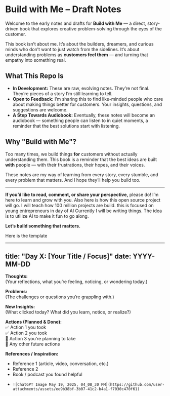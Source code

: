 # Build with Me – Draft Notes

Welcome to the early notes and drafts for **Build with Me** — a direct, story-driven book that explores creative problem-solving through the eyes of the customer.

This book isn’t about me. It’s about the builders, dreamers, and curious minds who don’t want to just watch from the sidelines. It’s about understanding problems as **customers feel them** — and turning that empathy into something real.

## What This Repo Is
- **In Development:** These are raw, evolving notes. They’re not final. They’re pieces of a story I’m still learning to tell.
- **Open to Feedback:** I’m sharing this to find like-minded people who care about making things better for customers. Your insights, questions, and suggestions are welcome.
- **A Step Towards Audiobook:** Eventually, these notes will become an audiobook — something people can listen to in quiet moments, a reminder that the best solutions start with listening.

## Why "Build with Me"?
Too many times, we build things **for** customers without actually understanding them. This book is a reminder that the best ideas are built **with** people — with their frustrations, their hopes, and their voices.

These notes are my way of learning from every story, every stumble, and every problem that matters. And I hope they’ll help you build too.

---

**If you’d like to read, comment, or share your perspective,** please do! I’m here to learn and grow with you.
Also here is how this open source project will go.
I will teach how 100 million projects are build. this is focused on young entrepreneurs in day of AI
Currently I will be writing things.
The idea is to utilize AI to make it fun to go along.

**Let’s build something that matters.**


Here is the template

---
title: "Day X: [Your Title / Focus]"
date: YYYY-MM-DD
---

**Thoughts:**  
(Your reflections, what you’re feeling, noticing, or wondering today.)

**Problems:**  
(The challenges or questions you’re grappling with.)

**New Insights:**  
(What clicked today? What did you learn, notice, or realize?)

**Actions (Planned & Done):**  
✅ Action 1 you took  
✅ Action 2 you took  
🔲 Action 3 you’re planning to take  
🔲 Any other future actions  

**References / Inspiration:**  
- Reference 1 (article, video, conversation, etc.)
- Reference 2  
- Book / podcast you found helpful
-     ![ChatGPT Image May 19, 2025, 04_08_30 PM](https://github.com/user-attachments/assets/ee9b38bf-3b07-41c2-b4a1-f7030c470f61)




